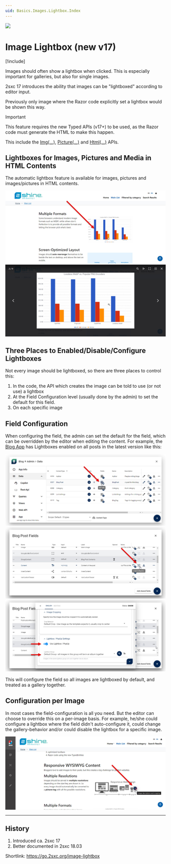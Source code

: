 ```yaml
---
uid: Basics.Images.Lightbox.Index
---
```


<img src="~/assets/features/image-resizer.svg" class="feature">

# Image Lightbox (new v17)

[!include[](~/pages/basics/stack/_shared-float-summary.md)]
<style>  .context-box-summary .image-resizer    { visibility: visible; } </style>

Images should often show a lightbox when clicked.
This is especially important for galleries, but also for single images.

2sxc 17 introduces the ability that images can be "lightboxed" according to editor input.

Previously only image where the Razor code explicitly set a lightbox would be shown this way.

> [!IMPORTANT]
> This feature requires the new Typed APIs (v17+) to be used,
> as the Razor code must generate the HTML to make this happen.
>
> This include the [Img(...)](xref:ToSic.Sxc.Data.ITypedItem.Img*),
> [Picture(...)](xref:ToSic.Sxc.Data.ITypedItem.Picture*)
> and [Html(...)](xref:ToSic.Sxc.Data.ITypedItem.Html*) APIs.

## Lightboxes for Images, Pictures and Media in HTML Contents

The automatic lightbox feature is available for images, pictures and images/pictures in HTML contents.

<div class="gallery">
  <img src="./assets/blog-app-showing-images.jpg">
  <img src="./assets/blog-app-lightbox.jpg">
<div>

## Three Places to Enabled/Disable/Configure Lightboxes

Not every image should be lightboxed, so there are three places to control this:

1. In the code, the API which creates the image can be told to use (or not use) a lightbox <!-- note: 2dm, not really sure if there is a clear way to do this! -->
1. At the Field Configuration level (usually done by the admin) to set the default for this field.
1. On each specific image

## Field Configuration

When configuring the field, the admin can set the default for the field, which can be overridden by the editor when editing the content.
For example, the [Blog App](xref:App.Blog) has Lightboxes enabled on all posts in the latest version like this:

<div class="gallery">
  <img src="./assets/blog-app-go-to-fields.jpg">
  <img src="./assets/blog-app-content-defaults.jpg">
  <img src="./assets/blog-app-auto-gallery.jpg">
<div>

This will configure the field so all images are lightboxed by default, and treated as a gallery together.

## Configuration per Image

In most cases the field-configuration is all you need.
But the editor can choose to override this on a per-image basis.
For example, he/she could configure a lightbox where the field didn't auto-configure it,
could change the gallery-behavior and/or could disable the lightbox for a specific image.

<div class="gallery">
  <img src="./assets/blog-app-configure-single-image.jpg">
<div>


---

## History

1. Introduced ca. 2sxc 17
1. Better documented in 2sxc 18.03

Shortlink: <https://go.2sxc.org/image-lightbox>

